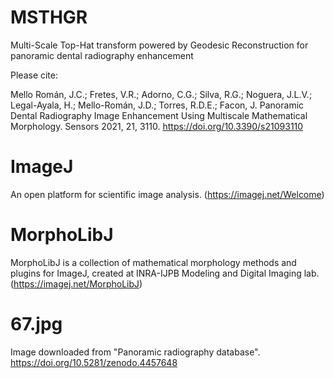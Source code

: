 # MSTHGR
Multi-Scale Top-Hat transform powered by Geodesic Reconstruction for panoramic dental radiography enhancement

Please cite:

Mello Román, J.C.; Fretes, V.R.; Adorno, C.G.; Silva, R.G.; Noguera, J.L.V.; Legal-Ayala, H.; Mello-Román, J.D.; Torres, R.D.E.; Facon, J. Panoramic Dental Radiography Image Enhancement Using Multiscale Mathematical Morphology. Sensors 2021, 21, 3110. https://doi.org/10.3390/s21093110

# ImageJ
An open platform for scientific image analysis. (https://imagej.net/Welcome)

# MorphoLibJ
MorphoLibJ is a collection of mathematical morphology methods and plugins for ImageJ, created at INRA-IJPB Modeling and Digital Imaging lab. (https://imagej.net/MorphoLibJ)

# 67.jpg
Image downloaded from "Panoramic radiography database". https://doi.org/10.5281/zenodo.4457648
